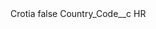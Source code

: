 <?xml version="1.0" encoding="UTF-8"?>
<CustomMetadata xmlns="http://soap.sforce.com/2006/04/metadata" xmlns:xsi="http://www.w3.org/2001/XMLSchema-instance" xmlns:xsd="http://www.w3.org/2001/XMLSchema">
    <label>Crotia</label>
    <protected>false</protected>
    <values>
        <field>Country_Code__c</field>
        <value xsi:type="xsd:string">HR</value>
    </values>
</CustomMetadata>
